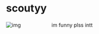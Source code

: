 # scoutyy
![img](https://i.postimg.cc/Hs6SwwrF/Untitled674-20250901163520.jpg)
　⠀  　　⠀⠀  im funny plss intt
